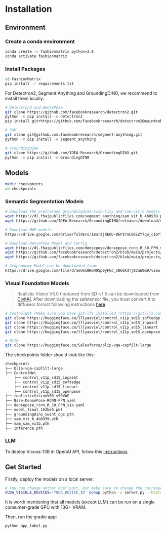 # Installation

## Environment

### Create a conda environment
```bash
conda create -n fashionmatrix python=3.9
conda activate fashionmatrix
```
### Install Packages
```bash
cd FashionMatrix
pip install -r requirements.txt
```

For Detectron2, Segment Anything and GroundingDINO, we recommend to install them locally:
```bash
# Detectron2 and DensePose
git clone https://github.com/facebookresearch/detectron2.git 
python -m pip install -e detectron2
pip install git+https://github.com/facebookresearch/detectron2@main#subdirectory=projects/DensePose

# SAM
git clone git@github.com:facebookresearch/segment-anything.git
python -m pip install -e segment_anything

# GroundingDINO
git clone https://github.com/IDEA-Research/GroundingDINO.git
python -m pip install -e GroundingDINO
```

## Models
```bash
mkdir checkpoints
cd checkpoints
```
### Semantic Segmentation Models
```bash
# Download the pretrained groundingdino-swin-tiny and sam-vit-h models
wget https://dl.fbaipublicfiles.com/segment_anything/sam_vit_h_4b8939.pth
wget https://github.com/IDEA-Research/GroundingDINO/releases/download/v0.1.0-alpha/groundingdino_swint_ogc.pth

# Download MAM models
https://drive.google.com/drive/folders/1Bor2jRE0U-U6PIYaCm6SZY7qu_c1GYfq?usp=sharing

# Download DensePose Model and Config
wget https://dl.fbaipublicfiles.com/densepose/densepose_rcnn_R_50_FPN_s1x/165712039/model_final_162be9.pkl
wget https://github.com/facebookresearch/detectron2/blob/main/projects/DensePose/configs/Base-DensePose-RCNN-FPN.yaml
wget https://github.com/facebookresearch/detectron2/blob/main/projects/DensePose/configs/densepose_rcnn_R_50_FPN_s1x.yaml

# Graphonomy Model can be downloaded from:
https://drive.google.com/file/d/1eUe18HoH05p0yFUd_sN6GXdTj82aW0m9/view
```

### Visual Foundation Models
>Realistic Vision V5.0 finetuned from SD-v1.5 can be downloaded from [CivitAI](https://civitai.com/models/4201?modelVersionId=125411).
>After downloading the safetensor file, you must convert it to diffusers format following instructions [here](https://github.com/haofanwang/Lora-for-Diffusers#full-models).

```bash
# ControlNet (Make sure you have git-lfs installed (https://git-lfs.com))
git clone https://huggingface.co/lllyasviel/control_v11p_sd15_softedge
git clone https://huggingface.co/lllyasviel/control_v11p_sd15_inpaint
git clone https://huggingface.co/lllyasviel/control_v11p_sd15_lineart
git clone https://huggingface.co/lllyasviel/control_v11p_sd15_openpose

# BLIP
git clone https://huggingface.co/Salesforce/blip-vqa-capfilt-large
```

The checkpoints folder should look like this:
```bash
checkpoints
├── blip-vqa-capfilt-large
├── ControlNet
    ├── control_v11p_sd15_inpaint
    ├── control_v11p_sd15_softedge
    ├── control_v11p_sd15_lineart
    ├── control_v11p_sd15_openpose
├── realisticVisionV50_v50VAE
├── Base-DensePose-RCNN-FPN.yaml
├── densepose_rcnn_R_50_FPN_s1x.yaml
├── model_final_162be9.pkl
├── groundingdino_swint_ogc.pth
├── sam_vit_h_4b8939.pth
├── mam_sam_vitb.pth
├── inference.pth
```
### LLM
To deploy Vicuna-13B in OpenAI API, follow this [instructions](https://github.com/lm-sys/FastChat/blob/main/docs/openai_api.md).

## Get Started
Firstly, deploy the models on a local server:
```bash
# You can change anther host:port, but make sure to change the corresponding address in api.py
CUDA_VISIBLE_DEVICES='YOUR_DEVICE_ID' nohup python -u server.py --host=0.0.0.0 --port=8123 >server.log 2>&1 &
```
It is worth mentioning that all models (except LLM) can be run on a single consumer-grade GPU with 13G+ VRAM.

Then, run the gradio app:
```bash
python app_label.py
```
